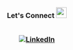 <h3 align="center">
    Let's Connect
    <a target="_blank">
        <img src="https://media.tenor.com/images/22f42c11b612b041b4038573dca18a2d/tenor.gif" height="25px" style="max-width:100%;">
    </a>
    <br>
    <br>
<p align="center"> 
  <a href="https://www.linkedin.com/in/aleksandar-rajic-javascript-developer/" target="_blank"><img src="https://img.shields.io/badge/-LinkedIn-%230077B5?style=for-the-badge&logo=linkedin&logoColor=white"  alt="LinkedIn"></a>
</p>

